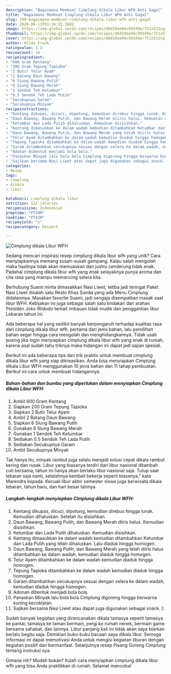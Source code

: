 ```yaml
---
description: "Bagaimana Membuat Cimplung dikala Libur WFH Anti Gagal"
title: "Bagaimana Membuat Cimplung dikala Libur WFH Anti Gagal"
slug: 199-bagaimana-membuat-cimplung-dikala-libur-wfh-anti-gagal
date: 2020-06-13T01:34:32.368Z
image: https://img-global.cpcdn.com/recipes/d6d19ae94c99349e/751x532cq70/cimplung-dikala-libur-wfh-foto-resep-utama.jpg
thumbnail: https://img-global.cpcdn.com/recipes/d6d19ae94c99349e/751x532cq70/cimplung-dikala-libur-wfh-foto-resep-utama.jpg
cover: https://img-global.cpcdn.com/recipes/d6d19ae94c99349e/751x532cq70/cimplung-dikala-libur-wfh-foto-resep-utama.jpg
author: Hilda Frank
ratingvalue: 3.3
reviewcount: 14
recipeingredient:
- "600 Gram Kentang"
- "200 Gram Tepung Tapioka"
- "2 Butir Telur Ayam"
- "2 Batang Daun Bawang"
- "6 Siung Bawang Putih"
- "6 Siung Bawang Merah"
- "1 Sendok Teh Ketumbar"
- "0.5 Sendok Teh Lada Putih"
- "Secukupnya Garam"
- "Secukupnya Minyak"
recipeinstructions:
- "Kentang dikupas, dicuci, dipotong, kemudian direbus hingga lunak. Kemudian dihaluskan. Setelah itu disisihkan."
- "Daun Bawang, Bawang Putih, dan Bawang Merah diiris halus. Kemudian disisihkan."
- "Ketumbar dan Lada Putih dihaluskan. Kemudian disisihkan."
- "Kentang dimasukkan ke dalam wadah kemudian ditambahkan Ketumbar dan Lada Putih yang telah dihaluskan. Lalu diaduk hingga homogen."
- "Daun Bawang, Bawang Putih, dan Bawang Merah yang telah diiris halus ditambahkan ke dalam wadah, kemudian diaduk hingga homogen."
- "Telur Ayam ditambahkan ke dalam wadah kemudian diaduk hingga homogen."
- "Tepung Tapioka ditambahkan ke dalam wadah kemudian diaduk hingga homogen."
- "Garam ditambahkan secukupnya sesuai dengan selera ke dalam wadah, kemudian diaduk hingga homogen."
- "Adonan dibentuk menjadi bola bola."
- "Panaskan Minyak lalu bola bola Cimplung digoreng hingga berwarna kuning kecoklatan."
- "Sajikan bersama Nasi Liwet atau dapat juga digunakan sebagai snack. (:"
categories:
- Resep
tags:
- cimplung
- dikala
- libur

katakunci: cimplung dikala libur 
nutrition: 122 calories
recipecuisine: Indonesian
preptime: "PT34M"
cooktime: "PT42M"
recipeyield: "1"
recipecategory: Dessert

---
```



![Cimplung dikala Libur WFH](https://img-global.cpcdn.com/recipes/d6d19ae94c99349e/751x532cq70/cimplung-dikala-libur-wfh-foto-resep-utama.jpg)

Sedang mencari inspirasi resep cimplung dikala libur wfh yang unik? Cara menyiapkannya memang susah-susah gampang. Kalau salah mengolah maka hasilnya tidak akan memuaskan dan justru cenderung tidak enak. Padahal cimplung dikala libur wfh yang enak selayaknya punya aroma dan cita rasa yang mampu memancing selera kita.

Berhubung Suami minta dimasakkan Nasi Liwet, tetiba jadi teringat Paket Nasi Liwet disalah satu Resto Khas Sunda yang ada Menu Cimplung didalamnya. Masakan favorite Suami, jadi sengaja disempatkan masak saat libur WFH. Kebijakan ini juga sebagai salah satu tindakan dari arahan Presiden Joko Widodo terkait imbauan tidak mudik dan penggantian libur Lebaran tahun ini.

Ada beberapa hal yang sedikit banyak berpengaruh terhadap kualitas rasa dari cimplung dikala libur wfh, pertama dari jenis bahan, lalu pemilihan bahan segar hingga cara mengolah dan menghidangkannya. Tidak usah pusing jika ingin menyiapkan cimplung dikala libur wfh yang enak di rumah, karena asal sudah tahu triknya maka hidangan ini dapat jadi sajian spesial.


Berikut ini ada beberapa tips dan trik praktis untuk membuat cimplung dikala libur wfh yang siap dikreasikan. Anda bisa menyiapkan Cimplung dikala Libur WFH menggunakan 10 jenis bahan dan 11 tahap pembuatan. Berikut ini cara untuk membuat hidangannya.

<!--inarticleads1-->

##### Bahan-bahan dan bumbu yang diperlukan dalam menyiapkan Cimplung dikala Libur WFH:

1. Ambil 600 Gram Kentang
1. Siapkan 200 Gram Tepung Tapioka
1. Siapkan 2 Butir Telur Ayam
1. Ambil 2 Batang Daun Bawang
1. Siapkan 6 Siung Bawang Putih
1. Gunakan 6 Siung Bawang Merah
1. Gunakan 1 Sendok Teh Ketumbar
1. Sediakan 0.5 Sendok Teh Lada Putih
1. Sediakan Secukupnya Garam
1. Ambil Secukupnya Minyak


Tak hanya itu, minyak rambut juga selalu menjadi solusi cepat dikala rambut kering dan rusak. Libur yang biasanya terdiri dari libur nasional ditambah cuti bersama, tahun ini hanya akan berlaku libur nasional saja. Tutup saat lebaran saja nanti, setelahnya kembali bekerja seperti biasanya,&#34; kata Marendra kepada. Kecuali libur akhir semester siswa juga berwisata dikala lebaran, tahun baru, dan hari besar lainnya. 

<!--inarticleads2-->

##### Langkah-langkah menyiapkan Cimplung dikala Libur WFH:

1. Kentang dikupas, dicuci, dipotong, kemudian direbus hingga lunak. Kemudian dihaluskan. Setelah itu disisihkan.
1. Daun Bawang, Bawang Putih, dan Bawang Merah diiris halus. Kemudian disisihkan.
1. Ketumbar dan Lada Putih dihaluskan. Kemudian disisihkan.
1. Kentang dimasukkan ke dalam wadah kemudian ditambahkan Ketumbar dan Lada Putih yang telah dihaluskan. Lalu diaduk hingga homogen.
1. Daun Bawang, Bawang Putih, dan Bawang Merah yang telah diiris halus ditambahkan ke dalam wadah, kemudian diaduk hingga homogen.
1. Telur Ayam ditambahkan ke dalam wadah kemudian diaduk hingga homogen.
1. Tepung Tapioka ditambahkan ke dalam wadah kemudian diaduk hingga homogen.
1. Garam ditambahkan secukupnya sesuai dengan selera ke dalam wadah, kemudian diaduk hingga homogen.
1. Adonan dibentuk menjadi bola bola.
1. Panaskan Minyak lalu bola bola Cimplung digoreng hingga berwarna kuning kecoklatan.
1. Sajikan bersama Nasi Liwet atau dapat juga digunakan sebagai snack. (:


Sudah banyak kegiatan yang direncanakan dikala tamasya seperti tamasya ke pantai, tamasya ke taman bermain, pergi ke rumah nenek, bermain game bersama sahabat, dan lainnya. Libur panjang kali ini tidak akan saya biarkan berlalu begitu saja. Demikian buku-buku bacaan saya dikala libur. Semoga informasi ini dapat memotivasi Anda untuk mengisi kegiatan liburan dengan kegiatan positif dan bermanfaat. Selanjutnya resep Pisang Goreng Cimplung tentang instruksi nya. 

Gimana nih? Mudah bukan? Itulah cara menyiapkan cimplung dikala libur wfh yang bisa Anda praktikkan di rumah. Selamat mencoba!
